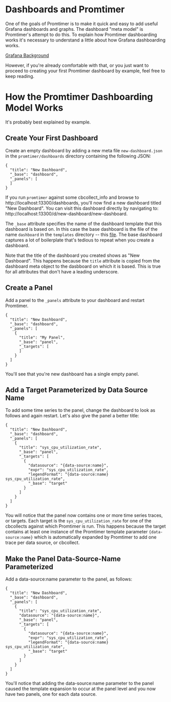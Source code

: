 # Dashboards and Promtimer

One of the goals of Promtimer is to make it quick and easy to add useful Grafana dashboards and
graphs. The dashboard "meta model" is Promtimer's attempt to do this. To explain how Promtimer
dashboarding works it's necessary to understand a little about how Grafana dashboarding works.

[Grafana Background](GrafanaBackground.md)

However, if you're already comfortable with that, or you just want to proceed to creating your
first Promtimer dashboard by example, feel free to keep reading.

# How the Promtimer Dashboarding Model Works

It's probably best explained by example.

## Create Your First Dashboard

Create an empty dashboard by adding a new meta file `new-dashboard.json` in the
`promtimer/dashboards` directory containing the following JSON:

    {
      "title": "New Dashboard",
      "_base": "dashboard",
      "_panels": [
      ]
    }

If you run `promtimer` against some cbcollect_info and browse to http://localhost:13300/dashboards,
you'll now find a new dashboard titled "New Dashboard". You can visit this dashboard directly by
navigating to: http://localhost:13300/d/new-dashboard/new-dashboard.

The `_base` attribute specifies the name of the dashboard template that this dashboard is based on.
In this case the base dashboard is the file of the name `dashboard` in the `templates` directory
-- this [file](../templates/dashboard.json). The base dashboard captures a lot of boilerplate
that's tedious to repeat when you create a dashboard.

Note that the title of the dashboard you created shows as "New Dashboard". This happens because
the `title` attribute is copied from the dashboard meta object to the dasbboard on which it is
based. This is true for all attributes that don't have a leading underscore.

## Create a Panel

Add a panel to the `_panels` attribute to your dashboard and restart Promtimer.

    {
      "title": "New Dashboard",
      "_base": "dashboard",
      "_panels": [
        {
          "title": "My Panel",
          "_base": "panel",
          "_targets": [
          ]
        }
      ]
    }

You'll see that you're new dashboard has a single empty panel.

## Add a Target Parameterized by Data Source Name

To add some time series to the panel, change the dashboard to look as follows and again restart.
Let's also give the panel a better title:

    {
      "title": "New Dashboard",
      "_base": "dashboard",
      "_panels": [
        {
          "title": "sys_cpu_utilization_rate",
          "_base": "panel",
          "_targets": [
            {
              "datasource": "{data-source:name}",
              "expr": "sys_cpu_utilization_rate",
              "legendFormat": "{data-source:name} sys_cpu_utilization_rate",
              "_base": "target"
            }
          ]
        }
      ]
    }

You will notice that the panel now contains one or more time series traces, or targets. Each target
is the `sys_cpu_utilization_rate` for one of the cbcollects against which Promtimer is run. This
happens because the target contains at least one instance of the Promtimer template parameter
`{data-source:name}` which is automatically expanded by Promtimer to add one trace per data source,
or cbcollect.

## Make the Panel Data-Source-Name Parameterized

Add a data-source:name parameter to the panel, as follows:

    {
      "title": "New Dashboard",
      "_base": "dashboard",
      "_panels": [
        {
          "title": "sys_cpu_utilization_rate",
          "datasource": "{data-source:name}",
          "_base": "panel",
          "_targets": [
            {
              "datasource": "{data-source:name}",
              "expr": "sys_cpu_utilization_rate",
              "legendFormat": "{data-source:name} sys_cpu_utilization_rate",
              "_base": "target"
            }
          ]
        }
      ]
    }

You'll notice that adding the data-source:name parameter to the panel caused the template expansion
to occur at the panel level and you now have two panels, one for each data source.



